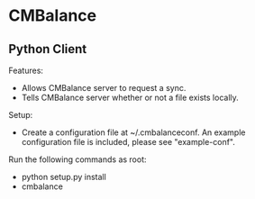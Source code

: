 CMBalance
=========

Python Client
-------------

Features:
* Allows CMBalance server to request a sync.
* Tells CMBalance server whether or not a file exists locally.

Setup:
* Create a configuration file at ~/.cmbalanceconf.  An example configuration file is included, please see "example-conf".

Run the following commands as root:
* python setup.py install
* cmbalance
